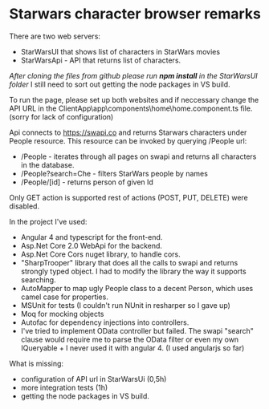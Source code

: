 # Starwars character browser remarks

There are two web servers:
- StarWarsUI that shows list of characters in StarWars movies
- StarWarsApi - API that returns list of characters.

*After cloning the files from github please run **npm install** in the StarWarsUI folder*
I still need to sort out getting the node packages in VS build.

To run the page, please set up both websites and if neccessary change the API URL in the ClientApp\app\components\home\home.component.ts file. (sorry for lack of configuration)

Api connects to https://swapi.co and returns Starwars characters under People resource. This resource  can be invoked by querying /People url:

- /People - iterates through all pages on swapi and returns all characters in the database.
- /People?search=Che - filters StarWars people by names
- /People/[id] - returns person of given Id

Only GET action is supported rest of actions (POST, PUT, DELETE) were disabled.

In the project I've used:
- Angular 4 and typescript for the front-end.
- Asp.Net Core 2.0 WebApi for the backend.
- Asp.Net Core Cors nuget library, to handle cors.
- "SharpTrooper" library that does all the calls to swapi and returns strongly typed object. I had to modify the library the way it supports searching.
- AutoMapper to map ugly People class to a decent Person, which uses camel case for properties.
- MSUnit for tests (I couldn't run NUnit in resharper so I gave up)
- Moq for mocking objects
- Autofac for dependency injections into controllers.
- I've tried to implement OData controller but failed. The swapi "search" clause would require me to parse the OData filter or even my own IQueryable + I never used it with angular 4. (I used angularjs so far)

What is missing:
- configuration of API url in StarWarsUi (0,5h)
- more integration tests (1h)
- getting the node packages in VS build.